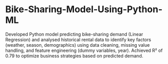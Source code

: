 # Bike-Sharing-Model-Using-Python-ML
Developed Python model predicting bike-sharing demand (Linear Regression) and analysed historical rental data to identify key factors (weather, season, demographics) using data cleaning, missing value handling, and feature engineering (dummy variables, year). Achieved R² of 0.79 to optimize business strategies based on predicted demand.
